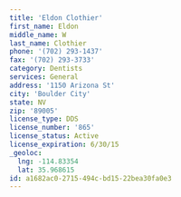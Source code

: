 ```yaml
---
title: 'Eldon Clothier'
first_name: Eldon
middle_name: W
last_name: Clothier
phone: '(702) 293-1437'
fax: '(702) 293-3733'
category: Dentists
services: General
address: '1150 Arizona St'
city: 'Boulder City'
state: NV
zip: '89005'
license_type: DDS
license_number: '865'
license_status: Active
license_expiration: 6/30/15
_geoloc:
  lng: -114.83354
  lat: 35.968615
id: a1682ac0-2715-494c-bd15-22bea30fa0e3
---
```

